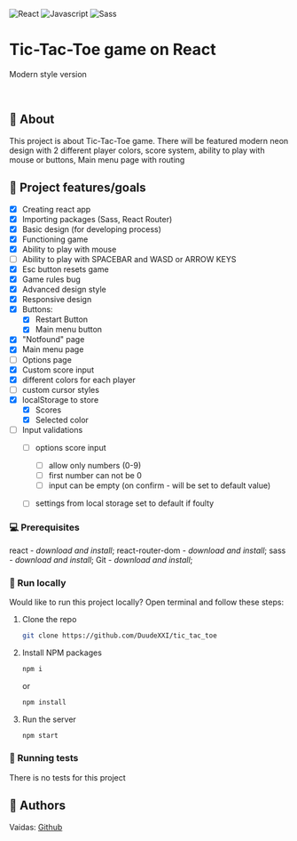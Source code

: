 ![React](https://img.shields.io/badge/React-20232A?style=for-the-badge&logo=react&logoColor=61DAFB)
![Javascript](https://img.shields.io/badge/JavaScript-323330?style=for-the-badge&logo=javascript&logoColor=F7DF1E)
![Sass](https://img.shields.io/badge/Sass-CC6699?style=for-the-badge&logo=sass&logoColor=white)

# Tic-Tac-Toe game on React

Modern style version

<br/>

## 🌟 About

This project is about Tic-Tac-Toe game.
There will be featured modern neon design with 2 different player colors,
score system,
ability to play with mouse or buttons,
Main menu page with routing


## 🎯 Project features/goals

-   [x] Creating react app
-   [x] Importing packages (Sass, React Router)
-   [x] Basic design (for developing process)
-   [x] Functioning game
-   [x] Ability to play with mouse
-   [ ] Ability to play with SPACEBAR and WASD or ARROW KEYS
-   [x] Esc button resets game
-   [x] Game rules bug
-   [x] Advanced design style
-   [x] Responsive design
-   [x] Buttons:
    -   [x] Restart Button
    -   [x] Main menu button
-   [x] "Notfound" page
-   [x] Main menu page
-   [ ] Options page
-   [x] Custom score input
-   [x] different colors for each player
-   [ ] custom cursor styles
-   [x] localStorage to store
    - [x] Scores
    - [x] Selected color
-   [ ] Input validations
    -   [ ] options score input
        -   [ ] allow only numbers (0-9)
        -   [ ] first number can not be 0
        -   [ ] input can be empty (on confirm - will be set to default value)
    -   [ ] settings from local storage set to default if foulty


### 💻 Prerequisites

react - _download and install_;
react-router-dom - _download and install_;
sass - _download and install_;
Git - _download and install_;

### 🏃 Run locally

Would like to run this project locally? Open terminal and follow these steps:

1. Clone the repo
    ```sh
    git clone https://github.com/DuudeXXI/tic_tac_toe
    ```
2. Install NPM packages
    ```sh
    npm i
    ```
    or
    ```sh
    npm install
    ```
3. Run the server
    ```sh
    npm start
    ```

### 🧪 Running tests

There is no tests for this project

## 🎅 Authors

Vaidas: [Github](https://github.com/DuudeXXI)
